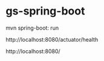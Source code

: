 # gs-spring-boot
mvn spring-boot: run

http://localhost:8080/actuator/health

http://localhost:8080/